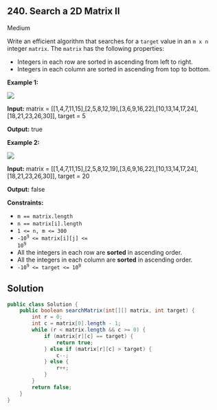 ## 240\. Search a 2D Matrix II

Medium

Write an efficient algorithm that searches for a `target` value in an `m x n` integer `matrix`. The `matrix` has the following properties:

*   Integers in each row are sorted in ascending from left to right.
*   Integers in each column are sorted in ascending from top to bottom.

**Example 1:**

![](https://assets.leetcode.com/uploads/2020/11/24/searchgrid2.jpg)

**Input:** matrix = [[1,4,7,11,15],[2,5,8,12,19],[3,6,9,16,22],[10,13,14,17,24],[18,21,23,26,30]], target = 5

**Output:** true 

**Example 2:**

![](https://assets.leetcode.com/uploads/2020/11/24/searchgrid.jpg)

**Input:** matrix = [[1,4,7,11,15],[2,5,8,12,19],[3,6,9,16,22],[10,13,14,17,24],[18,21,23,26,30]], target = 20

**Output:** false 

**Constraints:**

*   `m == matrix.length`
*   `n == matrix[i].length`
*   `1 <= n, m <= 300`
*   <code>-10<sup>9</sup> <= matrix[i][j] <= 10<sup>9</sup></code>
*   All the integers in each row are **sorted** in ascending order.
*   All the integers in each column are **sorted** in ascending order.
*   <code>-10<sup>9</sup> <= target <= 10<sup>9</sup></code>

## Solution

```java
public class Solution {
    public boolean searchMatrix(int[][] matrix, int target) {
        int r = 0;
        int c = matrix[0].length - 1;
        while (r < matrix.length && c >= 0) {
            if (matrix[r][c] == target) {
                return true;
            } else if (matrix[r][c] > target) {
                c--;
            } else {
                r++;
            }
        }
        return false;
    }
}
```